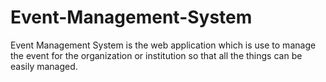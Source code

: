 # Event-Management-System
Event Management System is the web application which is use to manage the event for the organization or institution so that all the things can be easily managed.

